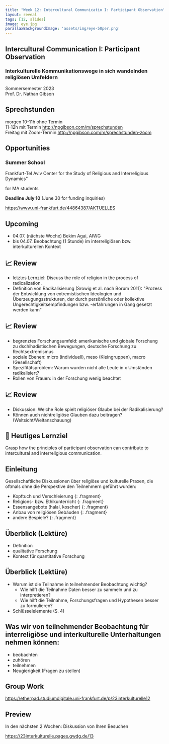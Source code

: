 ```yaml
---
title: "Week 12: Intercultural Communicatio I: Participant Observation"
layout: reveal
tags: [12, slides]
image: eye.jpg
parallaxBackgroundImage: 'assets/img/eye-50per.png'
---
```


## Intercultural Communication I: Participant Observation

### Interkulturelle Kommunikationswege in sich wandelnden religiösen Umfeldern

Sommersemester 2023  
Prof. Dr. Nathan Gibson

## Sprechstunden

morgen 10-11h ohne Termin  
11-12h mit Termin <http://npgibson.com/m/sprechstunden>  
Freitag mit Zoom-Termin <http://npgibson.com/m/sprechstunden-zoom>  

## Opportunities

### Summer School
Frankfurt-Tel Aviv Center for the Study of Religious and Interreligious Dynamics"

for MA students

**Deadline July 10** (June 30 for funding inquiries)

<https://www.uni-frankfurt.de/44864387/AKTUELLES>

## Upcoming 

- 04.07. (nächste Woche) Bekim Agai, AIWG
- bis 04.07. Beobachtung (1 Stunde) im interreligiösen bzw. interkulturellen Kontext

## 📈 Review

- letztes Lernziel: Discuss the role of religion in the process of radicalization.
- Definition von Radikalisierung (Srowig et al. nach Borum 2011): "Prozess der Entwicklung von extremistischen Ideologien und Überzeugungsstrukturen, der durch persönliche oder kollektive Ungerechtigkeitsempfindungen bzw. -erfahrungen in Gang gesetzt werden kann"

## 📈 Review

- begrenztes Forschungsumfeld: amerikanische und globale Forschung zu dschihadistischen Bewegungen, deutsche Forschung zu Rechtsextremismus
- soziale Ebenen: micro (individuell), meso (Kleingruppen), macro (Gesellschaft)
- Spezifitätsproblem: Warum wurden nicht alle Leute in x Umständen radikalisiert? 
- Rollen von Frauen: in der Forschung wenig beachtet

## 📈 Review

- Diskussion: Welche Role spielt religiöser Glaube bei der Radikalisierung?
- Können auch nichtreligiöse Glauben dazu beitragen? (Weltsicht/Weltanschauung)

## 🧭 Heutiges Lernziel

Grasp how the principles of participant observation can contribute to intercultural and interreligious communication.

## Einleitung

Gesellschaftliche Diskussionen über religiöse und kulturelle Praxen, die oftmals ohne die Perspektive den Teilnehmern geführt wurden: 

- Kopftuch und Verschleierung
{: .fragment}
- Religions- bzw. Ethikunterricht 
{: .fragment}
- Essensangebote (halal, koscher)
{: .fragment}
- Anbau von religiösen Gebäuden
{: .fragment}
- andere Bespiele?
{: .fragment}

## Überblick (Lektüre)

- Definition
- qualitative Forschung
- Kontext für quantitative Forschung

## Überblick (Lektüre)

- Warum ist die Teilnahme in teilnehmender Beobachtung wichtig?
  - Wie hilft die Teilnahme Daten besser zu sammeln und zu interpretieren? 
  - Wie hilft die Teilnahme, Forschungsfragen und Hypothesen besser zu formulieren? 
- Schlüsselelemente (S. 4)

## Was wir von teilnehmender Beobachtung für interreligiöse und interkulturelle Unterhaltungen nehmen können:

- beobachten
- zuhören
- teilnehmen
- Neugierigkeit (Fragen zu stellen)

## Group Work

<https://etherpad.studiumdigitale.uni-frankfurt.de/p/23interkulturelle12>

## Preview

In den nächsten 2 Wochen: Diskussion von Ihren Besuchen

<https://23interkulturelle.pages.gwdg.de/13>



